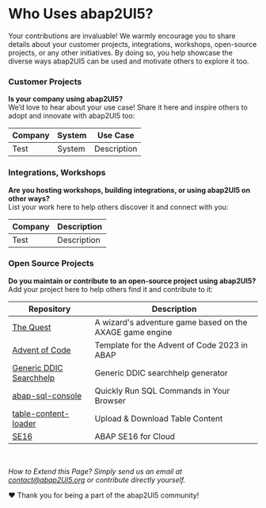 # Who Uses abap2UI5?

Your contributions are invaluable! We warmly encourage you to share details about your customer projects, integrations, workshops, open-source projects, or any other initiatives. By doing so, you help showcase the diverse ways abap2UI5 can be used and motivate others to explore it too.

### Customer Projects
**Is your company using abap2UI5?** <br>
We’d love to hear about your use case! Share it here and inspire others to adopt and innovate with abap2UI5 too:
 
|  Company | System | Use Case |
| ------------- | ------------- | ------------- |
| Test | System  | Description |


### Integrations, Workshops
**Are you hosting workshops, building integrations, or using abap2UI5 on other ways?** <br>
List your work here to help others discover it and connect with you:

|  Company | Description |
| ------------- | ------------- |
| Test | Description |


### Open Source Projects
**Do you maintain or contribute to an open-source project using abap2UI5?** <br>
Add your project here to help others find it and contribute to it:

|  Repository | Description |
| ------------- | ------------- |
| [The Quest](https://github.com/nomssi/axage)  | A wizard's adventure game based on the AXAGE game engine |
| [Advent of Code](https://github.com/joltdx/abap-advent-2023-template) | Template for the Advent of Code 2023 in ABAP  |
| [Generic DDIC Searchhelp](https://github.com/axelmohnen/a2UI5-generic_search_hlp) | Generic DDIC searchhelp generator  |
| [abap-sql-console](https://github.com/abap2UI5-apps/abap-sql-console) | Quickly Run SQL Commands in Your Browser  |
| [table-content-loader](https://github.com/abap2UI5-apps/table-content-loader) | Upload & Download Table Content  |
| [SE16](https://github.com/abap2UI5-apps/SE16) | ABAP SE16 for Cloud  |

<br>

_How to Extend this Page? Simply send us an email at <contact@abap2UI5.org> or contribute directly yourself._

❤️ Thank you for being a part of the abap2UI5 community!
